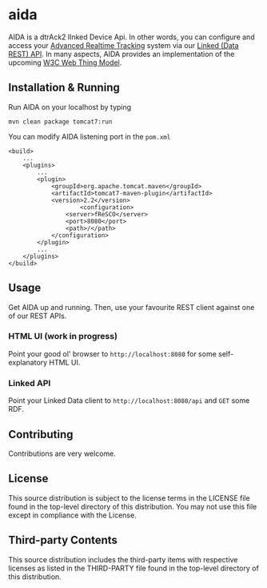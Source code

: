 # aida
AIDA is a dtrAck2 lInked Device Api. In other words, you can configure and access your [Advanced Realtime Tracking](www.ar-tracking.com) system via our [Linked (Data REST) API](http://answers.semanticweb.com/questions/2763/the-relation-of-linked-datasemantic-web-to-rest). In many aspects, AIDA provides an implementation of the upcoming [W3C Web Thing Model](https://www.w3.org/Submission/wot-model/).

## Installation & Running
Run AIDA on your localhost by typing
```
mvn clean package tomcat7:run
```

You can modify AIDA listening port in the `pom.xml`
```
<build>
	...
	<plugins>
		...
		<plugin>
			<groupId>org.apache.tomcat.maven</groupId>
			<artifactId>tomcat7-maven-plugin</artifactId>
			<version>2.2</version>  	
            		<configuration>
				<server>fReSCO</server>
				<port>8080</port>
				<path>/</path>
			</configuration>
		</plugin>
		...
	</plugins>
</build>
```

## Usage
Get AIDA up and running. Then, use your favourite REST client against one of our REST APIs.

### HTML UI (work in progress)
Point your good ol' browser to `http://localhost:8080` for some self-explanatory HTML UI.

### Linked API
Point your Linked Data client to `http://localhost:8080/api` and `GET` some RDF.

## Contributing
Contributions are very welcome.

## License
This source distribution is subject to the license terms in the LICENSE file found in the top-level directory of this distribution.
You may not use this file except in compliance with the License.

## Third-party Contents
This source distribution includes the third-party items with respective licenses as listed in the THIRD-PARTY file found in the top-level directory of this distribution.
